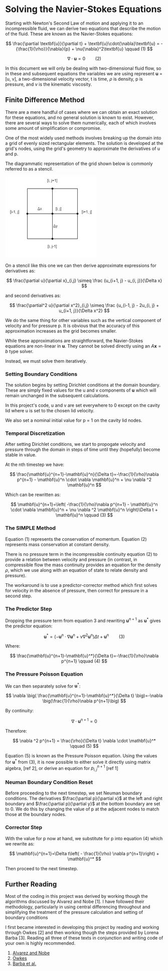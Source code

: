 
# Solving the Navier-Stokes Equations

Starting with Newton's Second Law of motion and applying it to an incompressible fluid,
we can derive two equations that describe the motion of the fluid.
These are known as the Navier-Stokes equations:

$$
\frac{\partial \textbf{u}}{\partial t} + \textbf{u}\cdot{\nabla}\textbf{u} = -{\frac{1}{\rho}}{\nabla}{p} + \nu{\nabla}^2\textbf{u} \qquad (1)
$$

$$
\nabla \cdot \textbf{u} = 0 \qquad (2)
$$

In this document we will only be dealing with two-dimensional fluid flow,
so in these and subsequent equations the variables we are using represent
**u** = [u, v], a two-dimensional velocity vector,
t is time,
$\rho$ is density,
p is pressure,
and $\nu$ is the kinematic viscosity.

## Finite Difference Method

There are a mere handful of cases where we can obtain an exact solution for these equations,
and no general solution is known to exist.
However, there are several ways to solve them numerically,
each of which involves some amount of simplification or compromise.

One of the most widely used methods involves breaking up the domain into a grid
of evenly sized rectangular elements.
The solution is developed at the grid's nodes,
using the grid's geometry to approximate the derivatives of u and p.

The diagrammatic representation of the grid shown below is commonly referred to as a stencil.

![Stencil of the discretization grid](FVM-1.png)

On a stencil like this one we can then derive approximate expressions for derivatives as:

$$
\frac{\partial u}{\partial x}_{i,j} \simeq  \frac {u_{i+1, j} - u_{i, j}}{\Delta x}
$$

and second derivatives as:

$$
\frac{\partial^2 u}{\partial x^2}_{i,j} \simeq  \frac {u_{i-1, j} - 2u_{i, j} + u_{i+1, j}}{\Delta x^2}
$$

We do the same thing for other variables such as the vertical component of velocity and for pressure p.
It is obvious that the accuracy of this approximation increases as the grid becomes smaller.

While these approximations are straightforward,
the Navier-Stokes equations are non-linear in $\mathbf u$.
They cannot be solved directly using an $A \mathbf x = b$ type solver.

Instead, we must solve them iteratively.

### Setting Boundary Conditions

The solution begins by setting Dirichlet conditions at the domain boundary.
These are simply fixed values for the u and v components of **u**
which will remain unchanged in the subsequent calculations.

In this project's code,
u and v are set everywhere to 0 except on the cavity lid where u is set to the chosen lid velocity.

We also set a nominal initial value for p = 1 on the cavity lid nodes.

### Temporal Discretization

After setting Dirichlet conditions,
we start to propogate velocity and pressure through the domain in steps of time until they (hopefully) become stable in value.

At the nth timestep we have:

$$
\frac{\mathbf{u}^{n+1}-\mathbf{u}^n}{\Delta t}=-\frac{1}{\rho}\nabla p^{n+1} - \mathbf{u}^n \cdot \nabla \mathbf{u}^n + \nu \nabla ^2 \mathbf{u}^n
$$

Which can be rewritten as:

$$
\mathbf{u}^{n+1}=\left( -\frac{1}{\rho}\nabla p^{n+1}  - \mathbf{u}^n \cdot \nabla \mathbf{u}^n + \nu \nabla ^2 \mathbf{u}^n \right)\Delta t + \mathbf{u}^n \qquad (3)
$$

### The SIMPLE Method 

Equation (1) represents the conservation of momentum.
Equation (2) represents mass conservation at constant density.

There is no pressure term in the incompressible continuity equation (2) to provide a relation between velocity and pressure
(in contrast, in compressible flow the mass continuity provides an equation for the density $\rho$,
which we use along with an equation of state to relate density and pressure). 

The workaround is to use a predictor-corrector method which first solves for velocity in the absence of pressure,
then correct for pressure in a second step.

### The Predictor Step

Dropping the pressure term from equation 3 and rewriting $\mathbf{u}^{n+1}$ as $\mathbf{u}^*$ gives the predictor equation:

$$
\mathbf{u}^*=\left(- \mathbf{u}^n \cdot \nabla \mathbf{u}^n + \nu \nabla ^2 \mathbf{u}^n \right)\Delta t + \mathbf{u}^n \qquad (3)
$$

Where:

$$
\frac{\mathbf{u}^{n+1}-\mathbf{u}^*}{\Delta t}=-\frac{1}{\rho}\nabla p^{n+1} \qquad (4)
$$

### The Pressure Poisson Equation

We can then separately solve for $\mathbf{u}^*$:

$$
\nabla \big( \frac{\mathbf{u}^{n+1}-\mathbf{u}^*}{\Delta t} \big)=-\nabla \big(\frac{1}{\rho}\nabla p^{n+1}\big)
$$

By continuity:

$$
\nabla \cdot \mathbf{u}^{n+1} = 0
$$

Therefore:

$$
\nabla ^2 p^{n+1} = \frac{\rho}{\Delta t} \nabla \cdot \mathbf{u}^* \qquad (5)
$$

Equation (5) is known as the Pressure Poisson equation. 
Using the values for $\mathbf u^*$ from (3), it is now possible to either solve it directly using matrix algebra,
[ref 2],
or derive an equation for $p_{i, j}^{n+1}$ [ref 1]

### Neuman Boundary Condition Reset

Before proceeding to the next timestep, we set Neuman boundary conditions.
The derivatives $\frac{\partial p}{\partial x}$ at the left and right boundary and
$\frac{\partial p}{\partial y}$ at the bottom boundary are set to 0.
We do this by changing the value of p at the adjacent nodes to match those at the boundary nodes.

### Corrector Step

With the value for p now at hand, we substitute for p into equation (4) which we rewrite as:

$$
\mathbf{u}^{n+1}=\Delta t\left( - \frac{1}{\rho}  \nabla p^{n+1}\right) + \mathbf{u}^*
$$

Then proceed to the next timestep.

## Further Reading

Most of the coding in this project was derived by working though the algorithms discussed by Alvarez and Nobe [1].
I have followed their methodology,
particularly in using central differencing throughout and simplifying the treatment of the pressure calculation and setting of boundary conditions

I first became interested in developing this project by reading and working through Owkes [2] and then working though the steps provided by Lorena Barba [3].
Reading all three of these texts in conjunction and writing code of your own is highly recommended.
1. [Alvarez and Nobe](https://colab.research.google.com/github/josealvarez97/The-Ultimate-Guide-to-Write-Your-First-CFD-Solver/blob/main/The_Ultimate_Guide_to_Write_Your_First_CFD_Solver.ipynb)
2. [Owkes](https://www.montana.edu/mowkes/research/source-codes/GuideToCFD.pdf)
3. [Barba et al.](https://github.com/barbagroup/CFDPython/blob/master/lessons/14_Step_11.ipynb)
